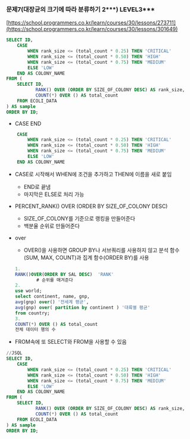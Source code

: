 ### 문제7(대장균의 크기에 따라 분류하기 2***) LEVEL3***

[https://school.programmers.co.kr/learn/courses/30/lessons/273711](https://school.programmers.co.kr/learn/courses/30/lessons/301649)

```sql
SELECT ID,
    CASE 
        WHEN rank_size <= (total_count * 0.25) THEN 'CRITICAL'
        WHEN rank_size <= (total_count * 0.50) THEN 'HIGH'
        WHEN rank_size <= (total_count * 0.75) THEN 'MEDIUM'
        ELSE 'LOW'
    END AS COLONY_NAME
FROM (
    SELECT ID, 
           RANK() OVER (ORDER BY SIZE_OF_COLONY DESC) AS rank_size,
           COUNT(*) OVER () AS total_count
    FROM ECOLI_DATA
) AS sample
ORDER BY ID;
```

- CASE END

```sql
    CASE 
        WHEN rank_size <= (total_count * 0.25) THEN 'CRITICAL'
        WHEN rank_size <= (total_count * 0.50) THEN 'HIGH'
        WHEN rank_size <= (total_count * 0.75) THEN 'MEDIUM'
        ELSE 'LOW'
    END AS COLONY_NAME
```

- CASE로 시작해서 WHEN에 조건을 추가하고 THEN에 이름을 새로 붙임
    - END로 끝냄
    - 마지막은 ELSE로 처리 가능
- PERCENT_RANK() OVER (ORDER BY SIZE_OF_COLONY DESC)
    - SIZE_OF_COLONY를 기준으로 랭킹을 만들어준다
    - 백분율 순위로 만들어준다
- over
    - OVER()을 사용하면 GROUP BY나 서브쿼리를 사용하지 않고 분석 함수(SUM, MAX, COUNT)과 집계 함수(ORDER BY)를 사용
    
    ```sql
    1.
    RANK()OVER(ORDER BY SAL DESC)  'RANK'
    		# 순위를 매겨준다
    2.	
    use world;
    select continent, name, gnp, 
    avg(gnp) over() '전세계 평균',
    avg(gnp) over( partition by continent ) '대륙별 평균'
    from country;
    3.
    COUNT(*) OVER () AS total_count
    전체 데이터 행의 수
    ```
    
- FROM속에 또  SELECT와 FROM을 사용할 수 있음

```sql
//JSQL
SELECT ID,
    CASE 
        WHEN rank_size <= (total_count * 0.25) THEN 'CRITICAL'
        WHEN rank_size <= (total_count * 0.50) THEN 'HIGH'
        WHEN rank_size <= (total_count * 0.75) THEN 'MEDIUM'
        ELSE 'LOW'
    END AS COLONY_NAME
FROM (
    SELECT ID, 
           RANK() OVER (ORDER BY SIZE_OF_COLONY DESC) AS rank_size,
           COUNT(*) OVER () AS total_count
    FROM ECOLI_DATA
) AS sample
ORDER BY ID;
```